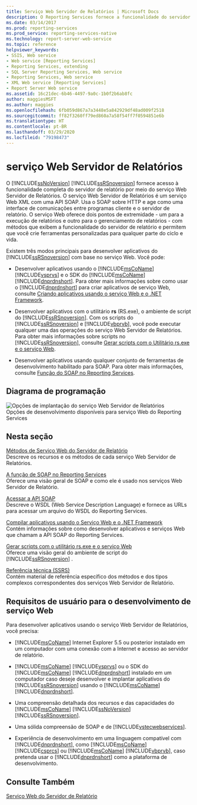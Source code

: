 ```yaml
---
title: Serviço Web Servidor de Relatórios | Microsoft Docs
description: O Reporting Services fornece a funcionalidade do servidor de relatório com o serviço Web do Servidor de Relatórios, pontos de extremidade de serviço SOAP para execução e gerenciamento de relatórios.
ms.date: 03/14/2017
ms.prod: reporting-services
ms.prod_service: reporting-services-native
ms.technology: report-server-web-service
ms.topic: reference
helpviewer_keywords:
- SSIS, Web service
- Web service [Reporting Services]
- Reporting Services, extending
- SQL Server Reporting Services, Web service
- Reporting Services, Web service
- XML Web service [Reporting Services]
- Report Server Web service
ms.assetid: 16c21dec-6b46-4497-9a0c-1b0f2b6ab8fc
author: maggiesMSFT
ms.author: maggies
ms.openlocfilehash: 6fb059d867a7a3448e5a842929df48ad009f2518
ms.sourcegitcommit: ff82f3260ff79ed860a7a58f54ff7f0594851e6b
ms.translationtype: HT
ms.contentlocale: pt-BR
ms.lasthandoff: 03/29/2020
ms.locfileid: "79198473"
---
```

# <a name="report-server-web-service"></a>serviço Web Servidor de Relatórios
  O [!INCLUDE[ssNoVersion](../../includes/ssnoversion-md.md)] [!INCLUDE[ssRSnoversion](../../includes/ssrsnoversion-md.md)] fornece acesso à funcionalidade completa do servidor de relatório por meio do serviço Web Servidor de Relatórios. O serviço Web Servidor de Relatórios é um serviço Web XML com uma API SOAP. Usa o SOAP sobre HTTP e age como uma interface de comunicações entre programas cliente e o servidor de relatório. O serviço Web oferece dois pontos de extremidade - um para a execução de relatórios e outro para o gerenciamento de relatórios - com métodos que exibem a funcionalidade do servidor de relatório e permitem que você crie ferramentas personalizadas para qualquer parte do ciclo e vida.  
  
 Existem três modos principais para desenvolver aplicativos do [!INCLUDE[ssRSnoversion](../../includes/ssrsnoversion-md.md)] com base no serviço Web. Você pode:  
  
-   Desenvolver aplicativos usando o [!INCLUDE[msCoName](../../includes/msconame-md.md)] [!INCLUDE[vsprvs](../../includes/vsprvs-md.md)] e o SDK do [!INCLUDE[msCoName](../../includes/msconame-md.md)] [!INCLUDE[dnprdnshort](../../includes/dnprdnshort-md.md)]. Para obter mais informações sobre como usar o [!INCLUDE[dnprdnshort](../../includes/dnprdnshort-md.md)] para criar aplicativos de serviço Web, consulte [Criando aplicativos usando o serviço Web e o .NET Framework](../../reporting-services/report-server-web-service/net-framework/building-applications-using-the-web-service-and-the-net-framework.md).  
  
-   Desenvolver aplicativos com o utilitário **rs** (RS.exe), o ambiente de script do [!INCLUDE[ssRSnoversion](../../includes/ssrsnoversion-md.md)]. Com os scripts do [!INCLUDE[ssRSnoversion](../../includes/ssrsnoversion-md.md)] e [!INCLUDE[vbprvb](../../includes/vbprvb-md.md)], você pode executar qualquer uma das operações do serviço Web Servidor de Relatórios. Para obter mais informações sobre scripts no [!INCLUDE[ssRSnoversion](../../includes/ssrsnoversion-md.md)], consulte [Gerar scripts com o Utilitário rs.exe e o serviço Web](../../reporting-services/tools/script-with-the-rs-exe-utility-and-the-web-service.md).  
  
-   Desenvolver aplicativos usando qualquer conjunto de ferramentas de desenvolvimento habilitado para SOAP. Para obter mais informações, consulte [Função do SOAP no Reporting Services](../../reporting-services/report-server-web-service/the-role-of-soap-in-reporting-services.md).  
  
## <a name="programming-diagram"></a>Diagrama de programação  
 ![Opções de implantação do serviço Web Servidor de Relatórios](../../reporting-services/report-server-web-service/media/reportserviceswebserviceprog-01.gif "Opções de implantação do serviço Web Servidor de Relatórios")  
Opções de desenvolvimento disponíveis para serviço Web do Reporting Services  
  
## <a name="in-this-section"></a>Nesta seção  
 [Métodos de Serviço Web do Servidor de Relatório](../../reporting-services/report-server-web-service/methods/report-server-web-service-methods.md)  
 Descreve os recursos e os métodos de cada serviço Web Servidor de Relatórios.  
  
 [A função de SOAP no Reporting Services](../../reporting-services/report-server-web-service/the-role-of-soap-in-reporting-services.md)  
 Oferece uma visão geral de SOAP e como ele é usado nos serviços Web Servidor de Relatório.  
  
 [Acessar a API SOAP](../../reporting-services/report-server-web-service/accessing-the-soap-api.md)  
 Descreve o WSDL (Web Service Description Language) e fornece as URLs para acessar um arquivo do WSDL do Reporting Services.  
  
 [Compilar aplicativos usando o Serviço Web e o .NET Framework](../../reporting-services/report-server-web-service/net-framework/building-applications-using-the-web-service-and-the-net-framework.md)  
 Contém informações sobre como desenvolver aplicativos e serviços Web que chamam a API SOAP do Reporting Services.  
  
 [Gerar scripts com o utilitário rs.exe e o serviço Web](../../reporting-services/tools/script-with-the-rs-exe-utility-and-the-web-service.md)  
 Oferece uma visão geral do ambiente de script do [!INCLUDE[ssRSnoversion](../../includes/ssrsnoversion-md.md)] .  
  
 [Referência técnica &#40;SSRS&#41;](../../reporting-services/technical-reference-ssrs.md)  
 Contém material de referência específico dos métodos e dos tipos complexos correspondentes dos serviços Web Servidor de Relatório.  
  
## <a name="user-requirements-for-web-service-development"></a>Requisitos de usuário para o desenvolvimento de serviço Web  
 Para desenvolver aplicativos usando o serviço Web Servidor de Relatórios, você precisa:  
  
-   [!INCLUDE[msCoName](../../includes/msconame-md.md)] Internet Explorer 5.5 ou posterior instalado em um computador com uma conexão com a Internet e acesso ao servidor de relatório.  
  
-   [!INCLUDE[msCoName](../../includes/msconame-md.md)] [!INCLUDE[vsprvs](../../includes/vsprvs-md.md)] ou o SDK do [!INCLUDE[msCoName](../../includes/msconame-md.md)] [!INCLUDE[dnprdnshort](../../includes/dnprdnshort-md.md)] instalado em um computador caso deseje desenvolver e implantar aplicativos do [!INCLUDE[ssRSnoversion](../../includes/ssrsnoversion-md.md)] usando o [!INCLUDE[msCoName](../../includes/msconame-md.md)] [!INCLUDE[dnprdnshort](../../includes/dnprdnshort-md.md)].  
  
-   Uma compreensão detalhada dos recursos e das capacidades do [!INCLUDE[msCoName](../../includes/msconame-md.md)] [!INCLUDE[ssNoVersion](../../includes/ssnoversion-md.md)] [!INCLUDE[ssRSnoversion](../../includes/ssrsnoversion-md.md)].  
  
-   Uma sólida compreensão de SOAP e de [!INCLUDE[vstecwebservices](../../includes/vstecwebservices-md.md)].  
  
-   Experiência de desenvolvimento em uma linguagem compatível com [!INCLUDE[dnprdnshort](../../includes/dnprdnshort-md.md)], como [!INCLUDE[msCoName](../../includes/msconame-md.md)] [!INCLUDE[csprcs](../../includes/csprcs-md.md)] ou [!INCLUDE[msCoName](../../includes/msconame-md.md)] [!INCLUDE[vbprvb](../../includes/vbprvb-md.md)], caso pretenda usar o [!INCLUDE[dnprdnshort](../../includes/dnprdnshort-md.md)] como a plataforma de desenvolvimento.  
  
## <a name="see-also"></a>Consulte Também  
 [Serviço Web do Servidor de Relatório](../../reporting-services/report-server-web-service/report-server-web-service.md)  
  
  
